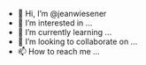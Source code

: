- 👋 Hi, I’m @jeanwiesener
- 👀 I’m interested in ...
- 🌱 I’m currently learning ...
- 💞️ I’m looking to collaborate on ...
- 📫 How to reach me ...

<!---
jeanwiesener/jeanwiesener is a ✨ special ✨ repository because its `README.md` (this file) appears on your GitHub profile.
You can click the Preview link to take a look at your changes.
--->
